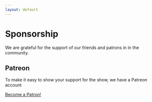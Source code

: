 ```yaml
---
layout: default
---
```


# Sponsorship

We are grateful for the support of our friends and patrons in in the community.

## Patreon

To make it easy to show your support for the show, we have a Patreon account

<a href="https://www.patreon.com/defn" target="_blank">Become a Patron!</a>
